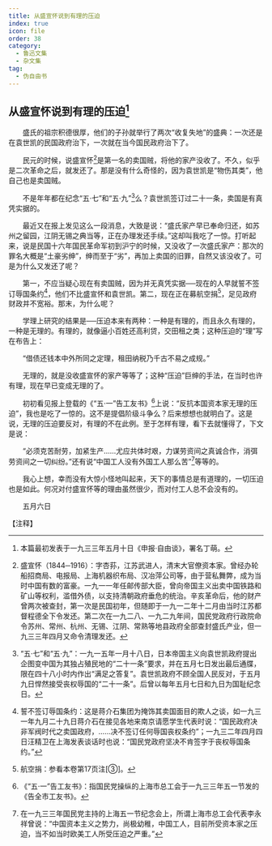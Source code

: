 ```yaml
---
title: 从盛宣怀说到有理的压迫
index: true
icon: file
order: 38
category:
  - 鲁迅文集
  - 杂文集
tag:  
  - 伪自由书
---
```


## 从盛宣怀说到有理的压迫[^①]

　　盛氏的祖宗积德很厚，他们的子孙就举行了两次“收复失地”的盛典：一次还是在袁世凯的民国政府治下，一次就在当今国民政府治下了。

　　民元的时候，说盛宣怀[^②]是第一名的卖国贼，将他的家产没收了。不久，似乎是二次革命之后，就发还了。那是没有什么奇怪的，因为袁世凯是“物伤其类”，他自己也是卖国贼。

　　不是年年都在纪念“五·七”和“五·九”[^③]么？袁世凯签订过二十一条，卖国是有真凭实据的。

　　最近又在报上发见这么一段消息，大致是说：“盛氏家产早已奉命归还，如苏州之留园，江阴无锡之典当等，正在办理发还手续。”这却叫我吃了一惊。打听起来，说是民国十六年国民革命军初到沪宁的时候，又没收了一次盛氏家产：那次的罪名大概是“土豪劣绅”，绅而至于“劣”，再加上卖国的旧罪，自然又该没收了。可是为什么又发还了呢？

　　第一，不应当疑心现在有卖国贼，因为并无真凭实据──现在的人早就誓不签订辱国条约[^④]，他们不比盛宣怀和袁世凯。第二，现在正在募航空捐[^⑤]，足见政府财政并不宽裕。那末，为什么呢？

　　学理上研究的结果是──压迫本来有两种：一种是有理的，而且永久有理的，一种是无理的。有理的，就像逼小百姓还高利贷，交田租之类；这种压迫的“理”写在布告上：

　　“借债还钱本中外所同之定理，租田纳税乃千古不易之成规。”

　　无理的，就是没收盛宣怀的家产等等了；这种“压迫”巨绅的手法，在当时也许有理，现在早已变成无理的了。

　　初初看见报上登载的《“五·一”告工友书》[^⑥]上说：“反抗本国资本家无理的压迫”，我也是吃了一惊的。这不是提倡阶级斗争么？后来想想也就明白了。这是说，无理的压迫要反对，有理的不在此例。至于怎样有理，看下去就懂得了，下文是说：

　　“必须克苦耐劳，加紧生产……尤应共体时艰，力谋劳资间之真诚合作，消弭劳资间之一切纠纷。”还有说“中国工人没有外国工人那么苦”[^⑦]等等的。

　　我心上想，幸而没有大惊小怪地叫起来，天下的事情总是有道理的，一切压迫也是如此。何况对付盛宣怀等的理由虽然很少，而对付工人总不会没有的。

　　五月六日

【注释】

[^①]:本篇最初发表于一九三三年五月十日《申报·自由谈》，署名丁萌。

[^②]:盛宣怀（1844─1916）：字杏荪，江苏武进人，清末大官僚资本家。曾经办轮船招商局、电报局、上海机器织布局、汉冶萍公司等，由于营私舞弊，成为当时中国有数的富豪。一九一一年任邮传部大臣，曾向帝国主义出卖中国铁路和矿山等权利，滥借外债，以支持清朝政府垂危的统治。辛亥革命后，他的财产曾两次被查封，第一次是民国初年，但随即于一九一二年十二月由当时江苏都督程德全下令发还。第二次在一九二八、一九二九年间，国民党政府行政院命令苏州、常州、杭州、无锡、江阴、常熟等地县政府全部查封盛氏产业，但一九三三年四月又命令清理发还。

[^③]:“五·七”和“五·九”：一九一五年一月十八日，日本帝国主义向袁世凯政府提出企图变中国为其独占殖民地的“二十一条”要求，并在五月七日发出最后通牒，限在四十八小时内作出“满足之答复”。袁世凯政府不顾全国人民反对，于五月九日悍然接受丧权辱国的“二十一条”。后曾以每年五月七日和九日为国耻纪念日。

[^④]:誓不签订辱国条约：这是蒋介石集团为掩饰其卖国面目的欺人之谈，如一九三一年九月二十九日蒋介石在接见各地来南京请愿学生代表时说：“国民政府决非军阀时代之卖国政府，……决不签订任何辱国丧权条约”；一九三二年四月四日汪精卫在上海发表谈话时也说：“国民党政府坚决不肯签字于丧权辱国条约。”

[^⑤]:航空捐：参看本卷第17页注[③]。

[^⑥]:《“五·一”告工友书》：指国民党操纵的上海市总工会于一九三三年五一节发的《告全市工友书》。

[^⑦]:在一九三三年国民党主持的上海五一节纪念会上，所谓上海市总工会代表李永祥曾说：“中国资本主义之势力，尚极幼稚，中国工人，目前所受资本家之压迫，当不如当时欧美工人所受压迫之严重。”
